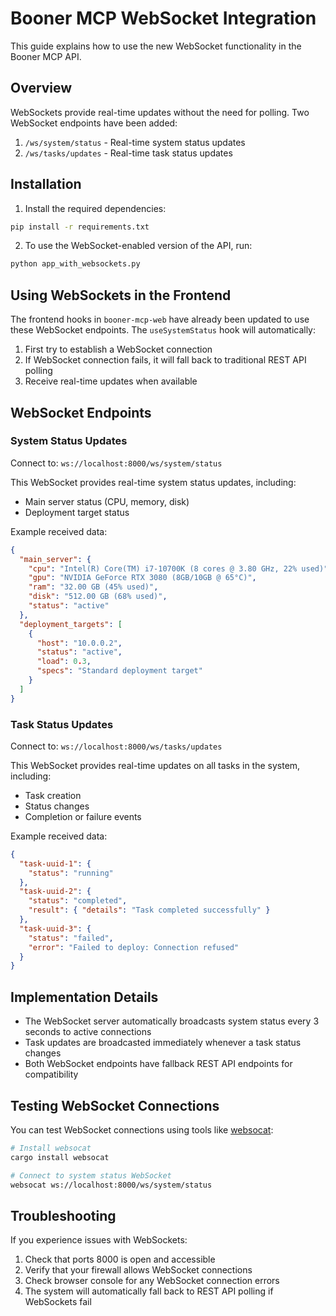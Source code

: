 # Booner MCP WebSocket Integration

This guide explains how to use the new WebSocket functionality in the Booner MCP API.

## Overview

WebSockets provide real-time updates without the need for polling. Two WebSocket endpoints have been added:

1. `/ws/system/status` - Real-time system status updates
2. `/ws/tasks/updates` - Real-time task status updates

## Installation

1. Install the required dependencies:

```bash
pip install -r requirements.txt
```

2. To use the WebSocket-enabled version of the API, run:

```bash
python app_with_websockets.py
```

## Using WebSockets in the Frontend

The frontend hooks in `booner-mcp-web` have already been updated to use these WebSocket endpoints. The `useSystemStatus` hook will automatically:

1. First try to establish a WebSocket connection
2. If WebSocket connection fails, it will fall back to traditional REST API polling
3. Receive real-time updates when available

## WebSocket Endpoints

### System Status Updates

Connect to: `ws://localhost:8000/ws/system/status`

This WebSocket provides real-time system status updates, including:
- Main server status (CPU, memory, disk)
- Deployment target status

Example received data:
```json
{
  "main_server": {
    "cpu": "Intel(R) Core(TM) i7-10700K (8 cores @ 3.80 GHz, 22% used)",
    "gpu": "NVIDIA GeForce RTX 3080 (8GB/10GB @ 65°C)",
    "ram": "32.00 GB (45% used)",
    "disk": "512.00 GB (68% used)",
    "status": "active"
  },
  "deployment_targets": [
    {
      "host": "10.0.0.2",
      "status": "active",
      "load": 0.3,
      "specs": "Standard deployment target"
    }
  ]
}
```

### Task Status Updates

Connect to: `ws://localhost:8000/ws/tasks/updates`

This WebSocket provides real-time updates on all tasks in the system, including:
- Task creation
- Status changes
- Completion or failure events

Example received data:
```json
{
  "task-uuid-1": {
    "status": "running"
  },
  "task-uuid-2": {
    "status": "completed",
    "result": { "details": "Task completed successfully" }
  },
  "task-uuid-3": {
    "status": "failed",
    "error": "Failed to deploy: Connection refused"
  }
}
```

## Implementation Details

- The WebSocket server automatically broadcasts system status every 3 seconds to active connections
- Task updates are broadcasted immediately whenever a task status changes
- Both WebSocket endpoints have fallback REST API endpoints for compatibility

## Testing WebSocket Connections

You can test WebSocket connections using tools like [websocat](https://github.com/vi/websocat):

```bash
# Install websocat
cargo install websocat

# Connect to system status WebSocket
websocat ws://localhost:8000/ws/system/status
```

## Troubleshooting

If you experience issues with WebSockets:

1. Check that ports 8000 is open and accessible
2. Verify that your firewall allows WebSocket connections
3. Check browser console for any WebSocket connection errors
4. The system will automatically fall back to REST API polling if WebSockets fail
